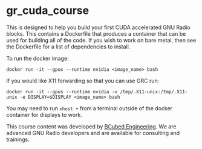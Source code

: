 # gr_cuda_course

This is designed to help you build your first CUDA accelerated GNU Radio blocks.  This contains a Dockerfile that produces a container that can be used
for building all of the code.  If you wish to work on bare metal, then see the Dockerfile for a list of dependencies to install.

To run the docker image:
```
docker run -it --gpus --runtime nvidia <image_name> bash
```

If you would like X11 forwarding so that you can use GRC run:
```
docker run -it --gpus --runtime nvidia -v /tmp/.X11-unix:/tmp/.X11-unix -e DISPLAY=$DISPLAY <image_name> bash
```

You may need to run `xhost +` from a terminal outside of the docker container for displays to work.


This course content was developed by [BCubed Engineering](https://bcubed.com).  We are advanced GNU Radio developers and are available for consulting and
trainings.
